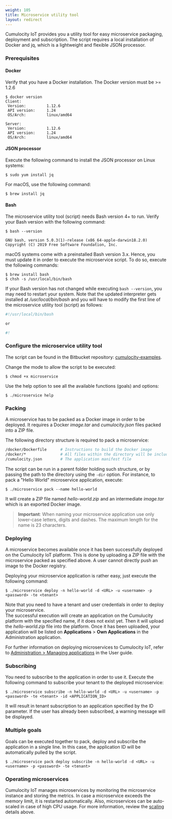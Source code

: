 ```yaml
---
weight: 105
title: Microservice utility tool
layout: redirect
---
```


Cumulocity IoT provides you a utility tool for easy microservice packaging, deployment and subscription. The script requires a local installation of Docker and jq, which is a lightweight and flexible JSON processor.

### Prerequisites

#### Docker

Verify that you have a Docker installation. The Docker version must be >= 1.2.6

```shell
$ docker version
Client:
 Version:         1.12.6
 API version:     1.24
 OS/Arch:         linux/amd64

Server:
 Version:         1.12.6
 API version:     1.24
 OS/Arch:         linux/amd64
```

#### JSON processor

Execute the following command to install the JSON processor on Linux systems:

```shell
$ sudo yum install jq
```

For macOS, use the following command:

```shell
$ brew install jq
```

#### Bash

The microservice utility tool (script) needs Bash version 4+ to run. Verify your Bash version with the following command:

```shell
$ bash --version

GNU bash, version 5.0.3(1)-release (x86_64-apple-darwin18.2.0)
Copyright (C) 2019 Free Software Foundation, Inc.
```

macOS systems come with a preinstalled Bash version 3.x. Hence, you must update it in order to execute the microservice script. To do so, execute the following commands:

```shell
$ brew install bash
$ chsh -s /usr/local/bin/bash
```

If your Bash version has not changed while executing `bash --version`, you may need to restart your system. Note that the updated interpreter gets installed at */usr/local/bin/bash* and you will have to modify the first line of the microservice utility tool (script) as follows:

```bash
#!/usr/local/bin/bash

or

#!
```

### Configure the microservice utility tool

The script can be found in the Bitbucket repository: [cumulocity-examples](https://bitbucket.org/m2m/cumulocity-examples/src/develop/microservices/scripts/microservice).

Change the mode to allow the script to be executed:

```shell
$ chmod +x microservice
```

Use the help option to see all the available functions (goals) and options:

```shell
$ ./microservice help
```

### Packing

A microservice has to be packed as a Docker image in order to be deployed.
It requires a Docker _image.tar_ and _cumulocity.json_ files packed into a ZIP file.

The following directory structure is required to pack a microservice:

```bash
/docker/Dockerfile      # Instructions to build the Docker image
/docker/*               # All files within the directory will be included in the Docker build
/cumulocity.json        # The application manifest file
```

The script can be run in a parent folder holding such structure, or by passing the path to the directory using the `-dir` option. For instance, to pack a "Hello World" microservice application, execute:

```shell
$ ./microservice pack --name hello-world
```

It will create a ZIP file named _hello-world.zip_ and an intermediate _image.tar_ which is an exported Docker image.

> **Important**: When naming your microservice application use only lower-case letters, digits and dashes. The maximum length for the name is 23 characters.

### Deploying

A microservice becomes available once it has been successfully deployed on the Cumulocity IoT platform. This is done by uploading a ZIP file with the microservice packed as specified above. A user cannot directly push an image to the Docker registry.

Deploying your microservice application is rather easy, just execute the following command:

```shell
$ ./microservice deploy -n hello-world -d <URL> -u <username> -p <password> -te <tenant>
```

Note that you need to have a tenant and user credentials in order to deploy your microservice.    
The successful execution will create an application on the Cumulucity platform with the specified name, if it does not exist yet. Then it will upload the _hello-world.zip_ file into the platform. Once it has been uploaded, your application will be listed on **Applications** > **Own Applications** in the Administration application.

For further information on deploying microservices to Cumulocity IoT, refer to [Administration > Managing applications](/users-guide/administration#managing-applications) in the User guide.

### Subscribing

You need to subscribe to the application in order to use it. Execute the following command to subscribe your tenant to the deployed microservice:

```shell
$ ./microservice subscribe -n hello-world -d <URL> -u <username> -p <password> -te <tenant> -id <APPLICATION_ID>
```

It will result in tenant subscription to an application specified by the ID parameter. If the user has already been subscribed, a warning message will be displayed.

### Multiple goals

Goals can be executed together to pack, deploy and subscribe the application in a single line. In this case, the application ID will be automatically pulled by the script.

```shell
$ ./microservice pack deploy subscribe -n hello-world -d <URL> -u <username> -p <password> -te <tenant>
```

### Operating microservices

Cumulocity IoT manages microservices by monitoring the microservice instance and storing the metrics. In case a microservice exceeds the memory limit, it is restarted automatically. Also, microservices can be auto-scaled in case of high CPU usage. For more information, review the [scaling](#isolation-levels) details above.
